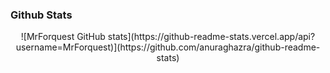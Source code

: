 ### Github Stats

<div align="center">
![MrForquest GitHub stats](https://github-readme-stats.vercel.app/api?username=MrForquest)](https://github.com/anuraghazra/github-readme-stats)
</div>  

<!--
**MrForquest/MrForquest** is a ✨ _special_ ✨ repository because its `README.md` (this file) appears on your GitHub profile.

Here are some ideas to get you started:

- 🔭 I’m currently working on ...
- 🌱 I’m currently learning ...
- 👯 I’m looking to collaborate on ...
- 🤔 I’m looking for help with ...
- 💬 Ask me about ...
- 📫 How to reach me: ...
- 😄 Pronouns: ...
- ⚡ Fun fact: ...
-->
